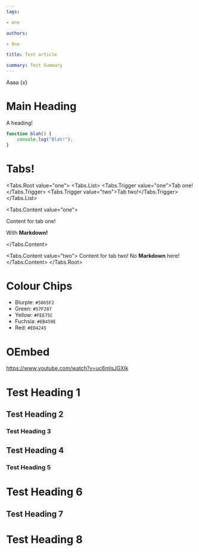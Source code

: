 ```yaml
---
tags:

- one

authors:

- One

title: Test article

summary: Test Summary
---
```


<script lang="ts">
    import * as Tabs from "$lib/components/ui/tabs";

    const x: string = "banana";
</script>

Aaaa {x}

<!--more-->

# Main Heading

A heading!

```js {1,3}
function blah() {
    console.log("Blah!");
}
```

# Tabs!

<Tabs.Root value="one">
<Tabs.List>
    <Tabs.Trigger value="one">Tab one!</Tabs.Trigger>
    <Tabs.Trigger value="two">Tab two!</Tabs.Trigger>
</Tabs.List>

<Tabs.Content value="one">

Content for tab one!

With **Markdown!**

</Tabs.Content>

<Tabs.Content value="two">
Content for tab two! No **Markdown** here!
</Tabs.Content>
</Tabs.Root>

# Colour Chips

- Blurple: `#5865F2`
- Green: `#57F287`
- Yellow: `#FEE75C`
- Fuchsia: `#EB459E`
- Red: `#ED4245`

# OEmbed

https://www.youtube.com/watch?v=uc6mlsJGXIk

# Test Heading 1

## Test Heading 2

### Test Heading 3

## Test Heading 4

### Test Heading 5

# Test Heading 6

## Test Heading 7

# Test Heading 8
